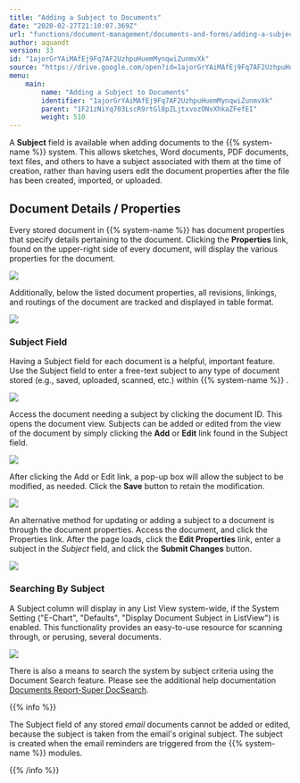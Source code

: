 ```yaml
---
title: "Adding a Subject to Documents"
date: "2020-02-27T21:10:07.369Z"
url: "functions/document-management/documents-and-forms/adding-a-subject-to-documents.html"
author: aquandt
version: 33
id: "1ajorGrYAiMAfEj9Fq7AF2UzhpuHuemMynqwiZunmvXk"
source: "https://drive.google.com/open?id=1ajorGrYAiMAfEj9Fq7AF2UzhpuHuemMynqwiZunmvXk"
menu:
    main:
        name: "Adding a Subject to Documents"
        identifier: "1ajorGrYAiMAfEj9Fq7AF2UzhpuHuemMynqwiZunmvXk"
        parent: "1F21zNiYq703LscR9rtGl8pZLjtxvozONvXhkaZFefEI"
        weight: 510
---
```

A **Subject** field is available when adding documents to the {{% system-name %}} system. This allows sketches, Word documents, PDF documents, text files, and others to have a subject associated with them at the time of creation, rather than having users edit the document properties after the file has been created, imported, or uploaded.

## Document Details / Properties

Every stored document in {{% system-name %}} has document properties that specify details pertaining to the document. Clicking the **Properties** link, found on the upper-right side of every document, will display the various properties for the document.

![](adding-a-subject-to-documents.images/image3.png)

Additionally, below the listed document properties, all revisions, linkings, and routings of the document are tracked and displayed in table format.

![](adding-a-subject-to-documents.images/image4.png)

### Subject Field

Having a Subject field for each document is a helpful, important feature. Use the Subject field to enter a free-text subject to any type of document stored (e.g., saved, uploaded, scanned, etc.) within {{% system-name %}} .

![](adding-a-subject-to-documents.images/image1.png)

Access the document needing a subject by clicking the document ID. This opens the document view. Subjects can be added or edited from the view of the document by simply clicking the **Add** or **Edit** link found in the Subject field.

![](adding-a-subject-to-documents.images/image6.png)

After clicking the Add or Edit link, a pop-up box will allow the subject to be modified, as needed. Click the **Save** button to retain the modification.

![](adding-a-subject-to-documents.images/image5.png)

An alternative method for updating or adding a subject to a document is through the document properties. Access the document, and click the Properties link. After the page loads, click the **Edit Properties** link, enter a subject in the *Subject* field, and click the **Submit Changes** button.

![](adding-a-subject-to-documents.images/image2.png)

### Searching By Subject

A Subject column will display in any List View system-wide, if the System Setting ("E-Chart", "Defaults", "Display Document Subject in ListView") is enabled. This functionality provides an easy-to-use resource for scanning through, or perusing, several documents.

![](adding-a-subject-to-documents.images/image1.png)

There is also a means to search the system by subject criteria using the Document Search feature. Please see the additional help documentation [Documents Report-Super DocSearch](../../reports/documents-report-super-document-type-search.html).

{{% info %}}

The Subject field of any stored *email* documents cannot be added or edited, because the subject is taken from the email's original subject. The subject is created when the email reminders are triggered from the {{% system-name %}} modules.

{{% /info %}}



